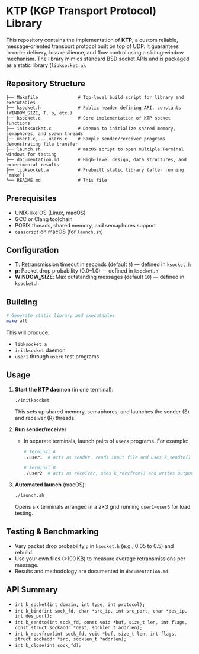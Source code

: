 # KTP (KGP Transport Protocol) Library

This repository contains the implementation of **KTP**, a custom reliable, message‑oriented transport protocol built on top of UDP. It guarantees in‑order delivery, loss resilience, and flow control using a sliding‑window mechanism. The library mimics standard BSD socket APIs and is packaged as a static library (`libksocket.a`).

## Repository Structure
```
├── Makefile               # Top‑level build script for library and executables
├── ksocket.h              # Public header defining API, constants (WINDOW_SIZE, T, p, etc.)
├── ksocket.c              # Core implementation of KTP socket functions
├── initksocket.c          # Daemon to initialize shared memory, semaphores, and spawn threads
├── user1.c,...,user6.c    # Sample sender/receiver programs demonstrating file transfer
├── launch.sh              # macOS script to open multiple Terminal windows for testing
├── documentation.md       # High‑level design, data structures, and experimental results
├── libksocket.a           # Prebuilt static library (after running `make`)
└── README.md              # This file
```

## Prerequisites
- UNIX‑like OS (Linux, macOS)
- GCC or Clang toolchain
- POSIX threads, shared memory, and semaphores support
- `osascript` on macOS (for `launch.sh`)

## Configuration
- **T**: Retransmission timeout in seconds (default `5`) — defined in `ksocket.h`
- **p**: Packet drop probability (0.0–1.0) — defined in `ksocket.h`
- **WINDOW_SIZE**: Max outstanding messages (default `10`) — defined in `ksocket.h`

## Building
```bash
# Generate static library and executables
make all
```

This will produce:
- `libksocket.a`
- `initksocket` daemon
- `user1` through `user6` test programs

## Usage
1. **Start the KTP daemon** (in one terminal):
   ```bash
   ./initksocket
   ```
   This sets up shared memory, semaphores, and launches the sender (S) and receiver (R) threads.

2. **Run sender/receiver**
   - In separate terminals, launch pairs of `userX` programs. For example:
     ```bash
     # Terminal A
     ./user1  # acts as sender, reads input file and uses k_sendto()

     # Terminal B
     ./user2  # acts as receiver, uses k_recvfrom() and writes output file
     ```

3. **Automated launch** (macOS):
   ```bash
   ./launch.sh
   ```
   Opens six terminals arranged in a 2×3 grid running `user1`–`user6` for load testing.

## Testing & Benchmarking
- Vary packet drop probability `p` in `ksocket.h` (e.g., 0.05 to 0.5) and rebuild.
- Use your own files (>100 KB) to measure average retransmissions per message.
- Results and methodology are documented in `documentation.md`.

## API Summary
- `int k_socket(int domain, int type, int protocol);`
- `int k_bind(int sock_fd, char *src_ip, int src_port, char *des_ip, int des_port);`
- `int k_sendto(int sock_fd, const void *buf, size_t len, int flags, const struct sockaddr *dest, socklen_t addrlen);`
- `int k_recvfrom(int sock_fd, void *buf, size_t len, int flags, struct sockaddr *src, socklen_t *addrlen);`
- `int k_close(int sock_fd);`
